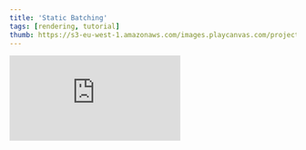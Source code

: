 ```yaml
---
title: 'Static Batching'
tags: [rendering, tutorial]
thumb: https://s3-eu-west-1.amazonaws.com/images.playcanvas.com/projects/12/520389/C1E49E-image-75.jpg
---
```


<div className="iframe-container">
    <iframe loading="lazy" src="https://playcanv.as/p/Qo7T1kqU/" title="Static Batching" webkitallowfullscreen="true" mozallowfullscreen="true" allow="autoplay" allowfullscreen="true" allowvr="" scrolling="no" frameborder="0" />
</div>
